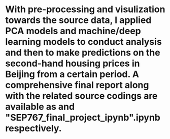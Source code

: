 # With pre-processing and visulization towards the source data, I applied PCA models and machine/deep learning models to conduct analysis and then to make predictions on the second-hand housing prices in Beijing from a certain period. A comprehensive final report along with the related source codings are available as  and "SEP767_final_project_ipynb".ipynb respectively.
